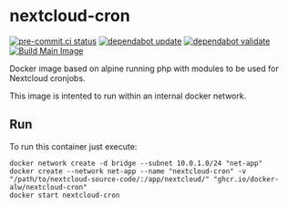 # nextcloud-cron

[![pre-commit.ci status](https://results.pre-commit.ci/badge/github/docker-alw/nextcloud-cron/main.svg)](https://results.pre-commit.ci/latest/github/docker-alw/nextcloud-cron/main)
[![dependabot update](https://github.com/docker-alw/nextcloud-cron/actions/workflows/dependabot/dependabot-updates/badge.svg)](https://github.com/docker-alw/nextcloud-cron/actions/workflows/dependabot/dependabot-updates)
[![dependabot validate](https://github.com/docker-alw/nextcloud-cron/actions/workflows/dependabot_validate.yml/badge.svg)](https://github.com/docker-alw/nextcloud-cron/actions/workflows/dependabot_validate.yml)
[![Build Main Image](https://github.com/docker-alw/nextcloud-cron/actions/workflows/build_image.yml/badge.svg)](https://github.com/docker-alw/nextcloud-cron/actions/workflows/build_image.yml)

Docker image based on alpine running php with modules to be used for Nextcloud cronjobs.

This image is intented to run within an internal docker network.

## Run

To run this container just execute:
```
docker network create -d bridge --subnet 10.0.1.0/24 "net-app"
docker create --network net-app --name "nextcloud-cron" -v "/path/to/nextcloud-source-code/:/app/nextcloud/" "ghcr.io/docker-alw/nextcloud-cron"
docker start nextcloud-cron
```
